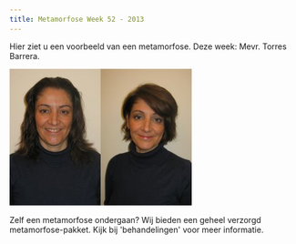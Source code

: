 ```yaml
---
title: Metamorfose Week 52 - 2013
---
```


Hier ziet u een voorbeeld van een metamorfose. Deze week: Mevr. Torres Barrera.

![](/uploads1/versions/metamorfose_barrera_v---x----160-240x---.jpg)![](/uploads1/versions/metamorfose_barrera_n---x----160-240x---.jpg)

Zelf een metamorfose ondergaan? Wij bieden een geheel verzorgd metamorfose-pakket. Kijk bij 'behandelingen' voor meer informatie.
